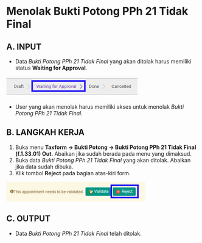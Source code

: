 # Menolak Bukti Potong PPh 21 Tidak Final

## A. INPUT

* Data *Bukti Potong PPh 21 Tidak Final* yang akan ditolak harus memiliki status **Waiting for Approval**.

![](../../img/bukpot-pph-21-tidak-final/status-waiting-for-approval.png)

* User yang akan menolak harus memiliki akses untuk menolak *Bukti Potong PPh 21 Tidak Final*.

## B. LANGKAH KERJA

1. Buka menu **Taxform -> Bukti Potong -> Bukti Potong PPh 21 Tidak Final (f.1.33.01) Out**. Abaikan jika sudah berada pada menu yang dimaksud.
2. Buka data *Bukti Potong PPh 21 Tidak Final* yang akan ditolak. Abaikan jika data sudah dibuka.
3. Klik tombol **Reject** pada bagian atas-kiri form.

![](../../img/bukpot-pph-21-tidak-final/tombol-reject.png)

## C. OUTPUT

* Data *Bukti Potong PPh 21 Tidak Final* telah ditolak.
